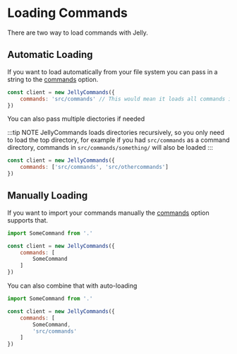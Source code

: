 # Loading Commands

There are two way to load commands with Jelly.

## Automatic Loading

If you want to load automatically from your file system you can pass in a string to the [commands](/api/client#commands) option.

```js
const client = new JellyCommands({
    commands: 'src/commands' // This would mean it loads all commands in src/commands  
})
```

You can also pass multiple diectories if needed

:::tip NOTE
JellyCommands loads directories recursively, so you only need to load the top directory, for example if you had `src/commands` as a command directory, commands in `src/commands/something/` will also be loaded
:::

```js
const client = new JellyCommands({
    commands: ['src/commands', 'src/othercommands']  
})
```

## Manually Loading

If you want to import your commands manually the [commands](/api/client#commands) option supports that.

```js
import SomeCommand from '.'

const client = new JellyCommands({
    commands: [
        SomeCommand
    ]
})
```

You can also combine that with auto-loading

```js
import SomeCommand from '.'

const client = new JellyCommands({
    commands: [
        SomeCommand,
        'src/commands'
    ]
})
```
